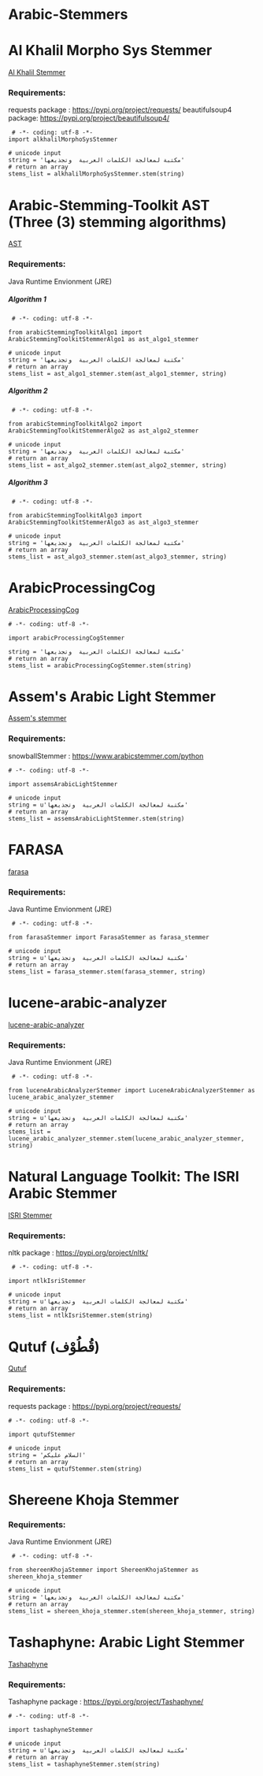 # Arabic-Stemmers

# Al Khalil Morpho Sys Stemmer
 
 [Al Khalil Stemmer](http://oujda-nlp-team.net/en/."AlKalilStemmer")
 
 ### Requirements:

 requests package : https://pypi.org/project/requests/
 beautifulsoup4 package: https://pypi.org/project/beautifulsoup4/

```pyhton
 # -*- coding: utf-8 -*-
import alkhalilMorphoSysStemmer

# unicode input
string = 'مكتبة لمعالجة الكلمات العربية  وتجذيعها'
# return an array
stems_list = alkhalilMorphoSysStemmer.stem(string)
```

# Arabic-Stemming-Toolkit AST (Three (3) stemming algorithms)
 
 [AST](https://github.com/mhmdio/Arabic-Stemming-Toolkit."AST")
 
 ### Requirements:

Java Runtime Envionment (JRE)

##### Algorithm 1
```pyhton
 # -*- coding: utf-8 -*-

from arabicStemmingToolkitAlgo1 import ArabicStemmingToolkitStemmerAlgo1 as ast_algo1_stemmer

# unicode input
string = 'مكتبة لمعالجة الكلمات العربية  وتجذيعها'
# return an array
stems_list = ast_algo1_stemmer.stem(ast_algo1_stemmer, string)
```

##### Algorithm 2
```pyhton
 # -*- coding: utf-8 -*-

from arabicStemmingToolkitAlgo2 import ArabicStemmingToolkitStemmerAlgo2 as ast_algo2_stemmer

# unicode input
string = 'مكتبة لمعالجة الكلمات العربية  وتجذيعها'
# return an array
stems_list = ast_algo2_stemmer.stem(ast_algo2_stemmer, string)
```

##### Algorithm 3
```pyhton
 # -*- coding: utf-8 -*-

from arabicStemmingToolkitAlgo3 import ArabicStemmingToolkitStemmerAlgo3 as ast_algo3_stemmer

# unicode input
string = 'مكتبة لمعالجة الكلمات العربية  وتجذيعها'
# return an array
stems_list = ast_algo3_stemmer.stem(ast_algo3_stemmer, string)
```

# ArabicProcessingCog 

 [ArabicProcessingCog](https://github.com/disooqi/ArabicProcessingCog."ArabicProcessingCog")

 ```pyhton
 # -*- coding: utf-8 -*-
 
import arabicProcessingCogStemmer

string = 'مكتبة لمعالجة الكلمات العربية  وتجذيعها'
# return an array
stems_list = arabicProcessingCogStemmer.stem(string)
```

# Assem's Arabic Light Stemmer 

 [Assem's stemmer](https://www.arabicstemmer.com/."AssemsStemmer")
 
 ### Requirements:
 
 snowballStemmer : https://www.arabicstemmer.com/python
 
 ```pyhton
 # -*- coding: utf-8 -*-
 
import assemsArabicLightStemmer

# unicode input
string = u'مكتبة لمعالجة الكلمات العربية  وتجذيعها'
# return an array
stems_list = assemsArabicLightStemmer.stem(string)
```

# FARASA
 
 [farasa](http://qatsdemo.cloudapp.net/farasa/demo.html."farasa")
 
 ### Requirements:

Java Runtime Envionment (JRE)

```pyhton
 # -*- coding: utf-8 -*-

from farasaStemmer import FarasaStemmer as farasa_stemmer

# unicode input
string = u'مكتبة لمعالجة الكلمات العربية  وتجذيعها'
# return an array
stems_list = farasa_stemmer.stem(farasa_stemmer, string)
```

# lucene-arabic-analyzer
 
 [lucene-arabic-analyzer](https://github.com/msarhan/lucene-arabic-analyzer."lucene-arabic-analyzer")
 
 ### Requirements:

Java Runtime Envionment (JRE)

```pyhton
 # -*- coding: utf-8 -*-

from luceneArabicAnalyzerStemmer import LuceneArabicAnalyzerStemmer as lucene_arabic_analyzer_stemmer

# unicode input
string = u'مكتبة لمعالجة الكلمات العربية  وتجذيعها'
# return an array
stems_list = lucene_arabic_analyzer_stemmer.stem(lucene_arabic_analyzer_stemmer, string)
```

# Natural Language Toolkit: The ISRI Arabic Stemmer
 
 [ISRI Stemmer](https://www.nltk.org/_modules/nltk/stem/isri.html."ISRIStemmer")
 
 ### Requirements:
 
nltk package : https://pypi.org/project/nltk/

```pyhton
 # -*- coding: utf-8 -*-

import ntlkIsriStemmer

# unicode input
string = u'مكتبة لمعالجة الكلمات العربية  وتجذيعها'
# return an array
stems_list = ntlkIsriStemmer.stem(string)
```

# Qutuf (قُطُوْف) 

 [Qutuf](https://github.com/Qutuf/Qutuf."Qutuf")
 
 ### Requirements:
 
 requests package : https://pypi.org/project/requests/
 
 ```pyhton
 # -*- coding: utf-8 -*-
 
import qutufStemmer

# unicode input
string = 'السلام عليكم'
# return an array
stems_list = qutufStemmer.stem(string)
```

# Shereene Khoja Stemmer
 
 ### Requirements:

Java Runtime Envionment (JRE)

```pyhton
 # -*- coding: utf-8 -*-

from shereenKhojaStemmer import ShereenKhojaStemmer as shereen_khoja_stemmer

# unicode input
string = 'مكتبة لمعالجة الكلمات العربية  وتجذيعها'
# return an array
stems_list = shereen_khoja_stemmer.stem(shereen_khoja_stemmer, string)
```

# Tashaphyne: Arabic Light Stemmer 

 [Tashaphyne](https://pypi.org/project/Tashaphyne/."Tashaphyne")
 
 ### Requirements:
 
 Tashaphyne package : https://pypi.org/project/Tashaphyne/
 
 ```pyhton
 # -*- coding: utf-8 -*-
 
import tashaphyneStemmer

# unicode input
string = u'مكتبة لمعالجة الكلمات العربية  وتجذيعها'
# return an array
stems_list = tashaphyneStemmer.stem(string)
```
 
 
